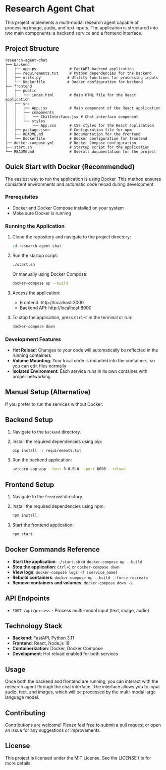 # Research Agent Chat

This project implements a multi-modal research agent capable of processing image, audio, and text inputs. The application is structured into two main components: a backend service and a frontend interface.

## Project Structure

```
research-agent-chat
├── backend
│   ├── app.py               # FastAPI backend application
│   ├── requirements.txt     # Python dependencies for the backend
│   ├── utils.py            # Utility functions for processing inputs
│   └── Dockerfile          # Docker configuration for backend
├── frontend
│   ├── public
│   │   └── index.html       # Main HTML file for the React application
│   ├── src
│   │   ├── App.jsx          # Main component of the React application
│   │   ├── components
│   │   │   └── ChatInterface.jsx # Chat interface component
│   │   └── styles
│   │       └── App.css      # CSS styles for the React application
│   ├── package.json         # Configuration file for npm
│   ├── README.md            # Documentation for the frontend
│   └── Dockerfile           # Docker configuration for frontend
├── docker-compose.yml       # Docker Compose configuration
├── start.sh                 # Startup script for the application
└── README.md                # Overall documentation for the project
```

## Quick Start with Docker (Recommended)

The easiest way to run the application is using Docker. This method ensures consistent environments and automatic code reload during development.

### Prerequisites
- Docker and Docker Compose installed on your system
- Make sure Docker is running

### Running the Application

1. Clone the repository and navigate to the project directory:
   ```bash
   cd research-agent-chat
   ```

2. Run the startup script:
   ```bash
   ./start.sh
   ```

   Or manually using Docker Compose:
   ```bash
   docker-compose up --build
   ```

3. Access the application:
   - Frontend: http://localhost:3000
   - Backend API: http://localhost:8000

4. To stop the application, press `Ctrl+C` in the terminal or run:
   ```bash
   docker-compose down
   ```

### Development Features
- **Hot Reload**: Changes to your code will automatically be reflected in the running containers
- **Volume Mounting**: Your local code is mounted into the containers, so you can edit files normally
- **Isolated Environment**: Each service runs in its own container with proper networking

## Manual Setup (Alternative)

If you prefer to run the services without Docker:

## Backend Setup

1. Navigate to the `backend` directory.
2. Install the required dependencies using pip:

   ```bash
   pip install -r requirements.txt
   ```

3. Run the backend application:

   ```bash
   uvicorn app:app --host 0.0.0.0 --port 8000 --reload
   ```

## Frontend Setup

1. Navigate to the `frontend` directory.
2. Install the required dependencies using npm:

   ```bash
   npm install
   ```

3. Start the frontend application:

   ```bash
   npm start
   ```

## Docker Commands Reference

- **Start the application**: `./start.sh` or `docker-compose up --build`
- **Stop the application**: `Ctrl+C` or `docker-compose down`
- **View logs**: `docker-compose logs -f [service_name]`
- **Rebuild containers**: `docker-compose up --build --force-recreate`
- **Remove containers and volumes**: `docker-compose down -v`

## API Endpoints

- `POST /api/process` - Process multi-modal input (text, image, audio)

## Technology Stack

- **Backend**: FastAPI, Python 3.11
- **Frontend**: React, Node.js 18
- **Containerization**: Docker, Docker Compose
- **Development**: Hot reload enabled for both services

## Usage

Once both the backend and frontend are running, you can interact with the research agent through the chat interface. The interface allows you to input audio, text, and images, which will be processed by the multi-modal large language model.

## Contributing

Contributions are welcome! Please feel free to submit a pull request or open an issue for any suggestions or improvements.

## License

This project is licensed under the MIT License. See the LICENSE file for more details.